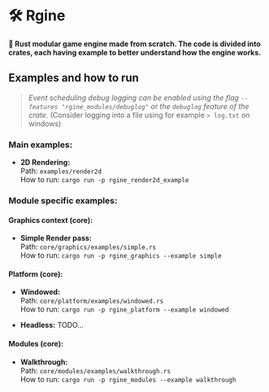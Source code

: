# 🛠 Rgine

**🦀 Rust modular game engine made from scratch.
The code is divided into crates, each having example to better understand how the engine works.**

## Examples and how to run

> *Event scheduling debug logging can be enabled using the flag `--features "rgine_modules/debuglog"` or the `debuglog` feature of the crate.* (Consider logging into a file using for example `> log.txt` on windows)

### Main examples:

- **2D Rendering:**  
Path: `examples/render2d`  
How to run: `cargo run -p rgine_render2d_example`

### Module specific examples:

#### Graphics context (core):

- **Simple Render pass:**  
Path: `core/graphics/examples/simple.rs`  
How to run: `cargo run -p rgine_graphics --example simple`

#### Platform (core):

- **Windowed:**  
Path: `core/platform/examples/windowed.rs`  
How to run: `cargo run -p rgine_platform --example windowed`

- **Headless:** TODO...

#### Modules (core):

- **Walkthrough:**  
Path: `core/modules/examples/walkthrough.rs`  
How to run: `cargo run -p rgine_modules --example walkthrough`





